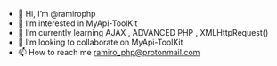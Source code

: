 - 👋 Hi, I’m @ramirophp
- 👀 I’m interested in MyApi-ToolKit
- 🌱 I’m currently learning AJAX , ADVANCED PHP , XMLHttpRequest()
- 💞️ I’m looking to collaborate on MyApi-ToolKit
- 📫 How to reach me ramiro_php@protonmail.com

<!---
ramirophp/ramirophp is a ✨ special ✨ repository because its `README.md` (this file) appears on your GitHub profile.
You can click the Preview link to take a look at your changes.
--->
